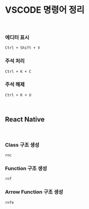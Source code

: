 # VSCODE 명령어 정리

<br>

### 에디터 표시

```
Ctrl + Shift + V
```

### 주석 처리

```
Ctrl + K + C
```

### 주석 해제

```
Ctrl + K + U 
```

<br>

## React Native

<br>

### Class 구조 생성

```
rnc
```

### Function 구조 생성

```
rnf 
```

### Arrow Function 구조 생성

```
rnfe 
```
